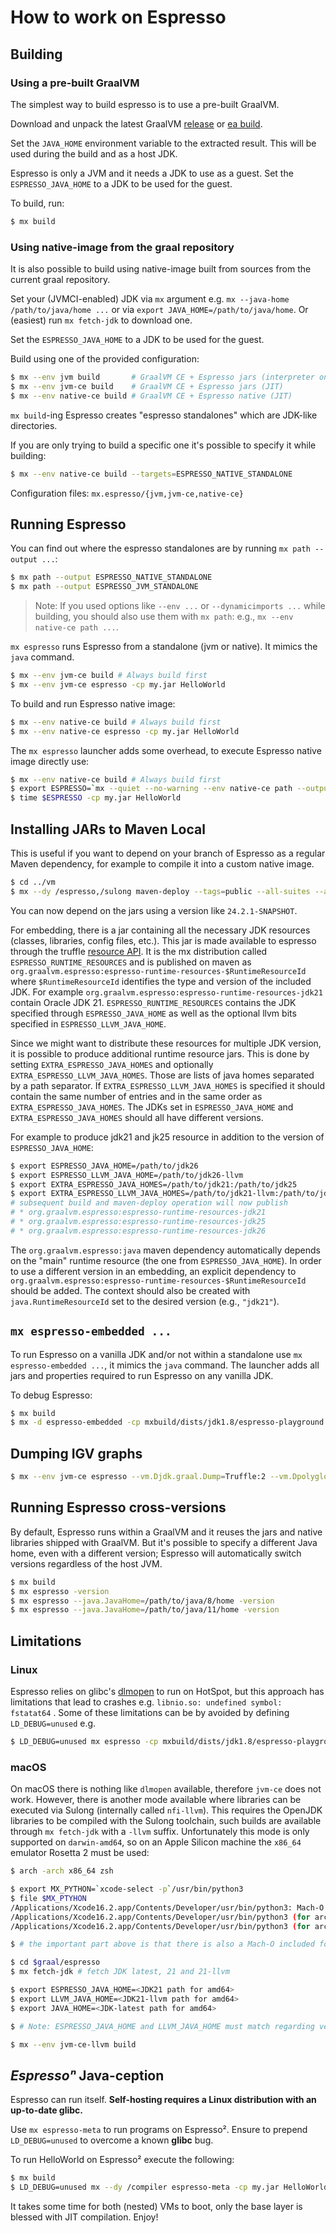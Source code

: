 # How to work on Espresso

## Building

### Using a pre-built GraalVM

The simplest way to build espresso is to use a pre-built GraalVM.

Download and unpack the latest GraalVM [release](https://www.graalvm.org/downloads/) or [ea build](https://github.com/graalvm/oracle-graalvm-ea-builds/releases).

Set the `JAVA_HOME` environment variable to the extracted result. This will be used during the build and as a host JDK.

Espresso is only a JVM and it needs a JDK to use as a guest. Set the `ESPRESSO_JAVA_HOME` to a JDK to be used for the guest.

To build, run:

```bash
$ mx build
```

### Using native-image from the graal repository

It is also possible to build using native-image built from sources from the current graal repository.

Set your (JVMCI-enabled) JDK via `mx` argument  e.g. `mx --java-home /path/to/java/home ...` or via `export JAVA_HOME=/path/to/java/home`. Or (easiest) run `mx fetch-jdk` to download one.

Set the `ESPRESSO_JAVA_HOME` to a JDK to be used for the guest.

Build using one of the provided configuration:
```bash
$ mx --env jvm build       # GraalVM CE + Espresso jars (interpreter only)
$ mx --env jvm-ce build    # GraalVM CE + Espresso jars (JIT)
$ mx --env native-ce build # GraalVM CE + Espresso native (JIT)
```

`mx build`-ing Espresso creates "espresso standalones" which are JDK-like directories.

If you are only trying to build a specific one it's possible to specify it while building:
```bash
$ mx --env native-ce build --targets=ESPRESSO_NATIVE_STANDALONE
```

Configuration files: `mx.espresso/{jvm,jvm-ce,native-ce}`

## Running Espresso

You can find out where the espresso standalones are by running `mx path --output ...`:
```bash
$ mx path --output ESPRESSO_NATIVE_STANDALONE
$ mx path --output ESPRESSO_JVM_STANDALONE
```
> Note: If you used options like `--env ...` or `--dynamicimports ...` while building, you should also use them with `mx path`: e.g., `mx --env native-ce path ...`.

`mx espresso` runs Espresso from a standalone (jvm or native). It mimics the `java` command.

```bash
$ mx --env jvm-ce build # Always build first
$ mx --env jvm-ce espresso -cp my.jar HelloWorld
```

To build and run Espresso native image:

```bash
$ mx --env native-ce build # Always build first
$ mx --env native-ce espresso -cp my.jar HelloWorld
```

The `mx espresso` launcher adds some overhead, to execute Espresso native image directly use:

```bash
$ mx --env native-ce build # Always build first
$ export ESPRESSO=`mx --quiet --no-warning --env native-ce path --output ESPRESSO_NATIVE_STANDALONE`/bin/java
$ time $ESPRESSO -cp my.jar HelloWorld
```

## Installing JARs to Maven Local

This is useful if you want to depend on your branch of Espresso as a regular Maven dependency, for example to compile it into a custom native image.

```bash
$ cd ../vm
$ mx --dy /espresso,/sulong maven-deploy --tags=public --all-suites --all-distribution-types --version-suite=sdk --suppress-javadoc
```

You can now depend on the jars using a version like `24.2.1-SNAPSHOT`.

For embedding, there is a jar containing all the necessary JDK resources (classes, libraries, config files, etc.).
This jar is made available to espresso through the truffle [resource API](https://www.graalvm.org/truffle/javadoc/com/oracle/truffle/api/TruffleLanguage.Env.html#getInternalResource(java.lang.String)).
It is the mx distribution called `ESPRESSO_RUNTIME_RESOURCES` and is published on maven as `org.graalvm.espresso:espresso-runtime-resources-$RuntimeResourceId` where `$RuntimeResourceId` identifies the type and version of the included JDK.
For example `org.graalvm.espresso:espresso-runtime-resources-jdk21` contain Oracle JDK 21.
`ESPRESSO_RUNTIME_RESOURCES` contains the JDK specified through `ESPRESSO_JAVA_HOME` as well as the optional llvm bits specified in `ESPRESSO_LLVM_JAVA_HOME`.

Since we might want to distribute these resources for multiple JDK version, it is possible to produce additional runtime resource jars.
This is done by setting `EXTRA_ESPRESSO_JAVA_HOMES` and optionally `EXTRA_ESPRESSO_LLVM_JAVA_HOMES`.
Those are lists of java homes separated by a path separator.
If `EXTRA_ESPRESSO_LLVM_JAVA_HOMES` is specified it should contain the same number of entries and in the same order as `EXTRA_ESPRESSO_JAVA_HOMES`.
The JDKs set in `ESPRESSO_JAVA_HOME` and `EXTRA_ESPRESSO_JAVA_HOMES` should all have different versions.

For example to produce jdk21 and jk25 resource in addition to the version of `ESPRESSO_JAVA_HOME`:
```bash
$ export ESPRESSO_JAVA_HOME=/path/to/jdk26
$ export ESPRESSO_LLVM_JAVA_HOME=/path/to/jdk26-llvm
$ export EXTRA_ESPRESSO_JAVA_HOMES=/path/to/jdk21:/path/to/jdk25
$ export EXTRA_ESPRESSO_LLVM_JAVA_HOMES=/path/to/jdk21-llvm:/path/to/jdk25-llvm
# subsequent build and maven-deploy operation will now publish
# * org.graalvm.espresso:espresso-runtime-resources-jdk21
# * org.graalvm.espresso:espresso-runtime-resources-jdk25
# * org.graalvm.espresso:espresso-runtime-resources-jdk26
```

The `org.graalvm.espresso:java` maven dependency automatically depends on the "main" runtime resource (the one from `ESPRESSO_JAVA_HOME`).
In order to use a different version in an embedding, an explicit dependency to `org.graalvm.espresso:espresso-runtime-resources-$RuntimeResourceId` should be added.
The context should also be created with `java.RuntimeResourceId` set to the desired version (e.g., `"jdk21"`).

## `mx espresso-embedded ...`

To run Espresso on a vanilla JDK and/or not within a standalone use `mx espresso-embedded ...`, it mimics the `java` command. The launcher adds all jars and properties required to run Espresso on any vanilla JDK.

To debug Espresso:

```bash
$ mx build
$ mx -d espresso-embedded -cp mxbuild/dists/jdk1.8/espresso-playground.jar com.oracle.truffle.espresso.playground.HelloWorld
```

## Dumping IGV graphs

```bash
$ mx --env jvm-ce espresso --vm.Djdk.graal.Dump=Truffle:2 --vm.Dpolyglot.engine.TraceCompilation=true -cp  mxbuild/dists/jdk1.8/espresso-playground.jar com.oracle.truffle.espresso.playground.TestMain
```

## Running Espresso cross-versions

By default, Espresso runs within a GraalVM and it reuses the jars and native libraries shipped with GraalVM. But it's possible to specify a different Java home, even with a different version; Espresso will automatically switch versions regardless of the host JVM.
```bash
$ mx build
$ mx espresso -version
$ mx espresso --java.JavaHome=/path/to/java/8/home -version
$ mx espresso --java.JavaHome=/path/to/java/11/home -version
```

## Limitations

### Linux

Espresso relies on glibc's [dlmopen](https://man7.org/linux/man-pages/man3/dlopen.3.html) to run on HotSpot, but this approach has limitations that lead to crashes e.g. `libnio.so: undefined symbol: fstatat64` . Some of these limitations can be by avoided by defining `LD_DEBUG=unused` e.g.

```bash
$ LD_DEBUG=unused mx espresso -cp mxbuild/dists/jdk1.8/espresso-playground.jar com.oracle.truffle.espresso.playground.Tetris
```

### macOS

On macOS there is nothing like `dlmopen` available, therefore `jvm-ce` does not work. However, there is another mode available where libraries can be executed via Sulong (internally called `nfi-llvm`). This requires the OpenJDK libraries to be compiled with the Sulong toolchain, such builds are available through `mx fetch-jdk` with a `-llvm` suffix. Unfortunately this mode is only supported on `darwin-amd64`, so on an Apple Silicon machine the `x86_64` emulator Rosetta 2 must be used:

```bash
$ arch -arch x86_64 zsh

$ export MX_PYTHON=`xcode-select -p`/usr/bin/python3
$ file $MX_PTYHON
/Applications/Xcode16.2.app/Contents/Developer/usr/bin/python3: Mach-O universal binary with 2 architectures: [x86_64:Mach-O 64-bit executable x86_64] [arm64:Mach-O 64-bit executable arm64]
/Applications/Xcode16.2.app/Contents/Developer/usr/bin/python3 (for architecture x86_64):	Mach-O 64-bit executable x86_64
/Applications/Xcode16.2.app/Contents/Developer/usr/bin/python3 (for architecture arm64):	Mach-O 64-bit executable arm64

$ # the important part above is that there is also a Mach-O included for x86_64

$ cd $graal/espresso
$ mx fetch-jdk # fetch JDK latest, 21 and 21-llvm

$ export ESPRESSO_JAVA_HOME=<JDK21 path for amd64>
$ export LLVM_JAVA_HOME=<JDK21-llvm path for amd64>
$ export JAVA_HOME=<JDK-latest path for amd64>

$ # Note: ESPRESSO_JAVA_HOME and LLVM_JAVA_HOME must match regarding version.

$ mx --env jvm-ce-llvm build

```


## _Espressoⁿ_ Java-ception

Espresso can run itself. **Self-hosting requires a Linux distribution with an up-to-date glibc.**

Use `mx espresso-meta` to run programs on Espresso². Ensure to prepend `LD_DEBUG=unused` to overcome a known **glibc** bug.

To run HelloWorld on Espresso² execute the following:

```bash
$ mx build
$ LD_DEBUG=unused mx --dy /compiler espresso-meta -cp my.jar HelloWorld
```

It takes some time for both (nested) VMs to boot, only the base layer is blessed with JIT compilation. Enjoy!
